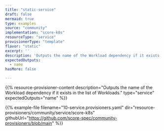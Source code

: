 ```yaml
---
title: "static-service"
draft: false
mermaid: true
type: examples
source: "community"
implementation: "score-k8s"
resourceType: "service"
provisionerType: "template"
flavor: "static"
excerpt: ''
description: 'Outputs the name of the Workload dependency if it exists in the list of Workloads.'
expectedOutputs: 
  - name
hasMore: false

---
```


{{% resource-provisioner-content description="Outputs the name of the Workload dependency if it exists in the list of Workloads." type="service" expectedOutputs="name" %}}

{{% example-file filename="10-service.provisioners.yaml" dir="resource-provisioners/community/service/score-k8s" githubUrl="https://github.com/score-spec/community-provisioners/blob/main" %}}
